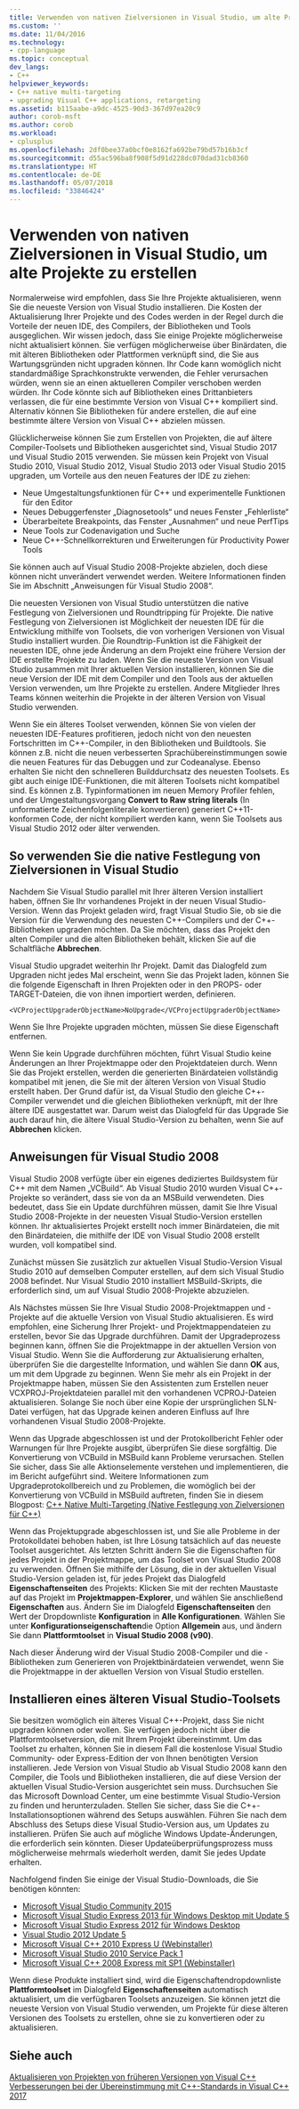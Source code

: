 ```yaml
---
title: Verwenden von nativen Zielversionen in Visual Studio, um alte Projekte zu erstellen | Microsoft-Dokumentation
ms.custom: ''
ms.date: 11/04/2016
ms.technology:
- cpp-language
ms.topic: conceptual
dev_langs:
- C++
helpviewer_keywords:
- C++ native multi-targeting
- upgrading Visual C++ applications, retargeting
ms.assetid: b115aabe-a9dc-4525-90d3-367d97ea20c9
author: corob-msft
ms.author: corob
ms.workload:
- cplusplus
ms.openlocfilehash: 2df0bee37a0bcf0e8162fa692be79bd57b16b3cf
ms.sourcegitcommit: d55ac596ba8f908f5d91d228dc070dad31cb8360
ms.translationtype: HT
ms.contentlocale: de-DE
ms.lasthandoff: 05/07/2018
ms.locfileid: "33846424"
---
```

# <a name="use-native-multi-targeting-in-visual-studio-to-build-old-projects"></a>Verwenden von nativen Zielversionen in Visual Studio, um alte Projekte zu erstellen

Normalerweise wird empfohlen, dass Sie Ihre Projekte aktualisieren, wenn Sie die neueste Version von Visual Studio installieren. Die Kosten der Aktualisierung Ihrer Projekte und des Codes werden in der Regel durch die Vorteile der neuen IDE, des Compilers, der Bibliotheken und Tools ausgeglichen. Wir wissen jedoch, dass Sie einige Projekte möglicherweise nicht aktualisiert können. Sie verfügen möglicherweise über Binärdaten, die mit älteren Bibliotheken oder Plattformen verknüpft sind, die Sie aus Wartungsgründen nicht upgraden können. Ihr Code kann womöglich nicht standardmäßige Sprachkonstrukte verwenden, die Fehler verursachen würden, wenn sie an einen aktuelleren Compiler verschoben werden würden. Ihr Code könnte sich auf Bibliotheken eines Drittanbieters verlassen, die für eine bestimmte Version von Visual C++ kompiliert sind. Alternativ können Sie Bibliotheken für andere erstellen, die auf eine bestimmte ältere Version von Visual C++ abzielen müssen.

Glücklicherweise können Sie zum Erstellen von Projekten, die auf ältere Compiler-Toolsets und Bibliotheken ausgerichtet sind, Visual Studio 2017 und Visual Studio 2015 verwenden. Sie müssen kein Projekt von Visual Studio 2010, Visual Studio 2012, Visual Studio 2013 oder Visual Studio 2015 upgraden, um Vorteile aus den neuen Features der IDE zu ziehen:

 - Neue Umgestaltungsfunktionen für C++ und experimentelle Funktionen für den Editor
 - Neues Debuggerfenster „Diagnosetools“ und neues Fenster „Fehlerliste“
 - Überarbeitete Breakpoints, das Fenster „Ausnahmen“ und neue PerfTips
 - Neue Tools zur Codenavigation und Suche
 - Neue C++-Schnellkorrekturen und Erweiterungen für Productivity Power Tools

Sie können auch auf Visual Studio 2008-Projekte abzielen, doch diese können nicht unverändert verwendet werden. Weitere Informationen finden Sie im Abschnitt „Anweisungen für Visual Studio 2008“.

Die neuesten Versionen von Visual Studio unterstützen die native Festlegung von Zielversionen und Roundtripping für Projekte. Die native Festlegung von Zielversionen ist Möglichkeit der neuesten IDE für die Entwicklung mithilfe von Toolsets, die von vorherigen Versionen von Visual Studio installiert wurden. Die Roundtrip-Funktion ist die Fähigkeit der neuesten IDE, ohne jede Änderung an dem Projekt eine frühere Version der IDE erstellte Projekte zu laden. Wenn Sie die neueste Version von Visual Studio zusammen mit Ihrer aktuellen Version installieren, können Sie die neue Version der IDE mit dem Compiler und den Tools aus der aktuellen Version verwenden, um Ihre Projekte zu erstellen. Andere Mitglieder Ihres Teams können weiterhin die Projekte in der älteren Version von Visual Studio verwenden.

Wenn Sie ein älteres Toolset verwenden, können Sie von vielen der neuesten IDE-Features profitieren, jedoch nicht von den neuesten Fortschritten im C++-Compiler, in den Bibliotheken und Buildtools. Sie können z.B. nicht die neuen verbesserten Sprachübereinstimmungen sowie die neuen Features für das Debuggen und zur Codeanalyse. Ebenso erhalten Sie nicht den schnelleren Builddurchsatz des neuesten Toolsets. Es gibt auch einige IDE-Funktionen, die mit älteren Toolsets nicht kompatibel sind. Es können z.B. Typinformationen im neuen Memory Profiler fehlen, und der Umgestaltungsvorgang **Convert to Raw string literals** (In unformatierte Zeichenfolgenliterale konvertieren) generiert C++11-konformen Code, der nicht kompiliert werden kann, wenn Sie Toolsets aus Visual Studio 2012 oder älter verwenden.

## <a name="how-to-use-native-multi-targeting-in-visual-studio"></a>So verwenden Sie die native Festlegung von Zielversionen in Visual Studio

Nachdem Sie Visual Studio parallel mit Ihrer älteren Version installiert haben, öffnen Sie Ihr vorhandenes Projekt in der neuen Visual Studio-Version. Wenn das Projekt geladen wird, fragt Visual Studio Sie, ob sie die Version für die Verwendung des neuesten C++-Compilers und der C++-Bibliotheken upgraden möchten. Da Sie möchten, dass das Projekt den alten Compiler und die alten Bibliotheken behält, klicken Sie auf die Schaltfläche **Abbrechen**.

Visual Studio upgradet weiterhin Ihr Projekt. Damit das Dialogfeld zum Upgraden nicht jedes Mal erscheint, wenn Sie das Projekt laden, können Sie die folgende Eigenschaft in Ihren Projekten oder in den PROPS- oder TARGET-Dateien, die von ihnen importiert werden, definieren.

`<VCProjectUpgraderObjectName>NoUpgrade</VCProjectUpgraderObjectName>`

Wenn Sie Ihre Projekte upgraden möchten, müssen Sie diese Eigenschaft entfernen.

Wenn Sie kein Upgrade durchführen möchten, führt Visual Studio keine Änderungen an Ihrer Projektmappe oder den Projektdateien durch. Wenn Sie das Projekt erstellen, werden die generierten Binärdateien vollständig kompatibel mit jenen, die Sie mit der älteren Version von Visual Studio erstellt haben. Der Grund dafür ist, da Visual Studio den gleiche C++-Compiler verwendet und die gleichen Bibliotheken verknüpft, mit der Ihre ältere IDE ausgestattet war. Darum weist das Dialogfeld für das Upgrade Sie auch darauf hin, die ältere Visual Studio-Version zu behalten, wenn Sie auf **Abbrechen** klicken.

## <a name="instructions-for-visual-studio-2008"></a>Anweisungen für Visual Studio 2008  
  
Visual Studio 2008 verfügte über ein eigenes dediziertes Buildsystem für C++ mit dem Namen „VCBuild“. Ab Visual Studio 2010 wurden Visual C++-Projekte so verändert, dass sie von da an MSBuild verwendeten. Dies bedeutet, dass Sie ein Update durchführen müssen, damit Sie Ihre Visual Studio 2008-Projekte in der neuesten Visual Studio-Version erstellen können. Ihr aktualisiertes Projekt erstellt noch immer Binärdateien, die mit den Binärdateien, die mithilfe der IDE von Visual Studio 2008 erstellt wurden, voll kompatibel sind.

Zunächst müssen Sie zusätzlich zur aktuellen Visual Studio-Version Visual Studio 2010 auf demselben Computer erstellen, auf dem sich Visual Studio 2008 befindet. Nur Visual Studio 2010 installiert MSBuild-Skripts, die erforderlich sind, um auf Visual Studio 2008-Projekte abzuzielen. 

Als Nächstes müssen Sie Ihre Visual Studio 2008-Projektmappen und -Projekte auf die aktuelle Version von Visual Studio aktualisieren. Es wird empfohlen, eine Sicherung Ihrer Projekt- und Projektmappendateien zu erstellen, bevor Sie das Upgrade durchführen. Damit der Upgradeprozess beginnen kann, öffnen Sie die Projektmappe in der aktuellen Version von Visual Studio. Wenn Sie die Aufforderung zur Aktualisierung erhalten, überprüfen Sie die dargestellte Information, und wählen Sie dann **OK** aus, um mit dem Upgrade zu beginnen. Wenn Sie mehr als ein Projekt in der Projektmappe haben, müssen Sie den Assistenten zum Erstellen neuer VCXPROJ-Projektdateien parallel mit den vorhandenen VCPROJ-Dateien aktualisieren. Solange Sie noch über eine Kopie der ursprünglichen SLN-Datei verfügen, hat das Upgrade keinen anderen Einfluss auf Ihre vorhandenen Visual Studio 2008-Projekte.

Wenn das Upgrade abgeschlossen ist und der Protokollbericht Fehler oder Warnungen für Ihre Projekte ausgibt, überprüfen Sie diese sorgfältig. Die Konvertierung von VCBuild in MSBuild kann Probleme verursachen. Stellen Sie sicher, dass Sie alle Aktionselemente verstehen und implementieren, die im Bericht aufgeführt sind. Weitere Informationen zum Upgradeprotokollbereich und zu Problemen, die womöglich bei der Konvertierung von VCBuild in MSBuild auftreten, finden Sie in diesem Blogpost: [C++ Native Multi-Targeting (Native Festlegung von Zielversionen für C++)](https://blogs.msdn.microsoft.com/vcblog/2009/12/08/c-native-multi-targeting/)

Wenn das Projektupgrade abgeschlossen ist, und Sie alle Probleme in der Protokolldatei behoben haben, ist Ihre Lösung tatsächlich auf das neueste Toolset ausgerichtet. Als letzten Schritt ändern Sie die Eigenschaften für jedes Projekt in der Projektmappe, um das Toolset von Visual Studio 2008 zu verwenden. Öffnen Sie mithilfe der Lösung, die in der aktuellen Visual Studio-Version geladen ist, für jedes Projekt das Dialogfeld **Eigenschaftenseiten** des Projekts: Klicken Sie mit der rechten Maustaste auf das Projekt im **Projektmappen-Explorer**, und wählen Sie anschließend **Eigenschaften** aus. Ändern Sie im Dialogfeld **Eigenschaftenseiten** den Wert der Dropdownliste **Konfiguration** in **Alle Konfigurationen**. Wählen Sie unter **Konfigurationseigenschaften**die Option **Allgemein** aus, und ändern Sie dann **Plattformtoolset** in **Visual Studio 2008 (v90)**.

Nach dieser Änderung wird der Visual Studio 2008-Compiler und die -Bibliotheken zum Generieren von Projektbinärdateien verwendet, wenn Sie die Projektmappe in der aktuellen Version von Visual Studio erstellen.

## <a name="install-an-older-visual-studio-toolset"></a>Installieren eines älteren Visual Studio-Toolsets

Sie besitzen womöglich ein älteres Visual C++-Projekt, dass Sie nicht upgraden können oder wollen. Sie verfügen jedoch nicht über die Plattformtoolsetversion, die mit Ihrem Projekt übereinstimmt. Um das Toolset zu erhalten, können Sie in diesem Fall die kostenlose Visual Studio Community- oder Express-Edition der von Ihnen benötigten Version installieren. Jede Version von Visual Studio ab Visual Studio 2008 kann den Compiler, die Tools und Bibliotheken installieren, die auf diese Version der aktuellen Visual Studio-Version ausgerichtet sein muss. Durchsuchen Sie das Microsoft Download Center, um eine bestimmte Visual Studio-Version zu finden und herunterzuladen. Stellen Sie sicher, dass Sie die C++-Installationsoptionen während des Setups auswählen. Führen Sie nach dem Abschluss des Setups diese Visual Studio-Version aus, um Updates zu installieren. Prüfen Sie auch auf mögliche Windows Update-Änderungen, die erforderlich sein könnten. Dieser Updateüberprüfungsprozess muss möglicherweise mehrmals wiederholt werden, damit Sie jedes Update erhalten.

Nachfolgend finden Sie einige der Visual Studio-Downloads, die Sie benötigen könnten:

  - [Microsoft Visual Studio Community 2015](https://www.microsoft.com/en-us/download/details.aspx?id=48146)  
  - [Microsoft Visual Studio Express 2013 für Windows Desktop mit Update 5](https://www.microsoft.com/en-us/download/details.aspx?id=48131)  
  - [Microsoft Visual Studio Express 2012 für Windows Desktop](https://www.microsoft.com/en-us/download/details.aspx?id=34673)  
  - [Visual Studio 2012 Update 5](https://www.microsoft.com/en-us/download/details.aspx?id=34673)  
  - [Microsoft Visual C++ 2010 Express U (Webinstaller)](https://download.microsoft.com/download/1/D/9/1D9A6C0E-FC89-43EE-9658-B9F0E3A76983/vc_web.exe)  
  - [Microsoft Visual Studio 2010 Service Pack 1](https://www.microsoft.com/en-us/download/details.aspx?id=23691)  
  - [Microsoft Visual C++ 2008 Express mit SP1 (Webinstaller)](https://go.microsoft.com/?linkid=7729279)  

Wenn diese Produkte installiert sind, wird die Eigenschaftendropdownliste **Plattformtoolset** im Dialogfeld **Eigenschaftenseiten** automatisch aktualisiert, um die verfügbaren Toolsets anzuzeigen. Sie können jetzt die neueste Version von Visual Studio verwenden, um Projekte für diese älteren Versionen des Toolsets zu erstellen, ohne sie zu konvertieren oder zu aktualisieren.

## <a name="see-also"></a>Siehe auch

[Aktualisieren von Projekten von früheren Versionen von Visual C++](upgrading-projects-from-earlier-versions-of-visual-cpp.md)  
[Verbesserungen bei der Übereinstimmung mit C++-Standards in Visual C++ 2017](../cpp-conformance-improvements-2017.md)  
